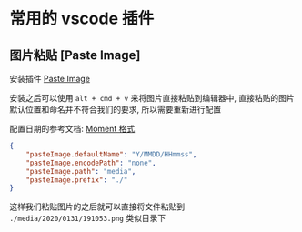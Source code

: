 # 常用的 vscode 插件

## 图片粘贴 [Paste Image]

安装插件 [Paste Image](https://marketplace.visualstudio.com/items?itemName=mushan.vscode-paste-image)

安装之后可以使用 `alt + cmd + v` 来将图片直接粘贴到编辑器中,
直接粘贴的图片默认位置和命名并不符合我们的要求, 所以需要重新进行配置

配置日期的参考文档: [Moment 格式](https://momentjs.com/docs/#/displaying/format/)

```json
{
    "pasteImage.defaultName": "Y/MMDD/HHmmss",
    "pasteImage.encodePath": "none",
    "pasteImage.path": "media",
    "pasteImage.prefix": "./"
}
```

这样我们粘贴图片的之后就可以直接将文件粘贴到
`./media/2020/0131/191053.png` 类似目录下
